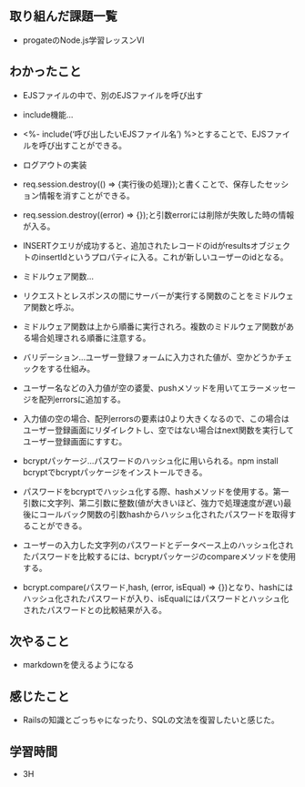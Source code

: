 ## 取り組んだ課題一覧
- progateのNode.js学習レッスンⅥ
## わかったこと
- EJSファイルの中で、別のEJSファイルを呼び出す
- include機能…
- <%- include(‘呼び出したいEJSファイル名’) %>とすることで、EJSファイルを呼び出すことができる。
- ログアウトの実装
- req.session.destroy(() => {実行後の処理});と書くことで、保存したセッション情報を消すことができる。
- req.session.destroy((error) => {});と引数errorには削除が失敗した時の情報が入る。

- INSERTクエリが成功すると、追加されたレコードのidがresultsオブジェクトのinsertIdというプロパティに入る。これが新しいユーザーのidとなる。
- ミドルウェア関数…
- リクエストとレスポンスの間にサーバーが実行する関数のことをミドルウェア関数と呼ぶ。
- ミドルウェア関数は上から順番に実行されろ。複数のミドルウェア関数がある場合処理される順番に注意する。
- バリデーション…ユーザー登録フォームに入力された値が、空かどうかチェックをする仕組み。
- ユーザー名などの入力値が空の婆愛、pushメソッドを用いてエラーメッセージを配列errorsに追加する。
- 入力値の空の場合、配列errorsの要素は0より大きくなるので、この場合はユーザー登録画面にリダイレクトし、空ではない場合はnext関数を実行してユーザー登録画面にすすむ。
- bcryptパッケージ…パスワードのハッシュ化に用いられる。npm install bcryptでbcryptパッケージをインストールできる。
- パスワードをbcryptでハッシュ化する際、hashメソッドを使用する。第一引数に文字列、第二引数に整数(値が大きいほど、強力で処理速度が遅い)最後にコールバック関数の引数hashからハッシュ化されたパスワードを取得することができる。
- ユーザーの入力した文字列のパスワードとデータベース上のハッシュ化されたパスワードを比較するには、bcryptパッケージのcompareメソッドを使用する。
- bcrypt.compare(パスワード,hash, (error, isEqual) => {})となり、hashにはハッシュ化されたパスワードが入り、isEqualにはパスワードとハッシュ化されたパスワードとの比較結果が入る。
## 次やること
- markdownを使えるようになる
## 感じたこと
- Railsの知識とごっちゃになったり、SQLの文法を復習したいと感じた。
## 学習時間
- 3H
 
